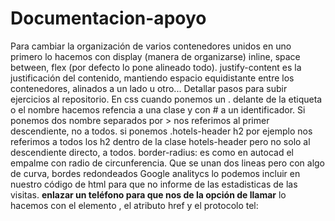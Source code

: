 # Documentacion-apoyo
Para cambiar la organización de varios contenedores unidos en uno primero lo hacemos con display (manera de organizarse) inline, space between, flex (por defecto lo pone alineado todo). justify-content es la justificación del contenido, mantiendo espacio equidistante entre los contenedores, alinados a un lado u otro...
Detallar pasos para subir ejercicios al repositorio.
En css cuando ponemos un . delante de la etiqueta o el nombre hacemos refencia a una clase y con # a un identificador.
Si ponemos dos nombre separados por > nos referimos al primer descendiente, no a todos. si ponemos .hotels-header h2 por ejemplo nos referimos a todos los h2 dentro de la clase hotels-header pero no solo al descendiente directo, a todos.
border-radius: es como en autocad el empalme con radio de circunferencia. Que se unan dos lineas pero con algo de curva, bordes redondeados
Google analitycs lo podemos incluir en nuestro código de html para que no informe de las estadisticas de las visitas.
**enlazar un teléfono para que nos de la opción de llamar** lo hacemos con el elemento <a>, el atributo href y el protocolo tel: <a href="tel:">
